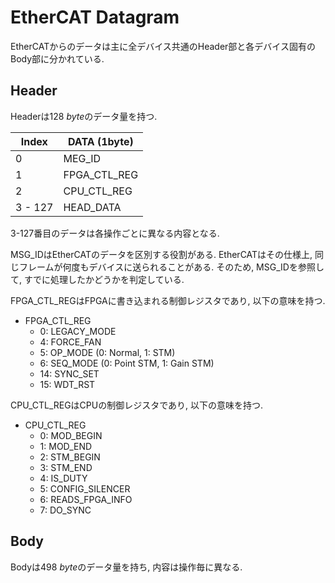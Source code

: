 # EtherCAT Datagram

EtherCATからのデータは主に全デバイス共通のHeader部と各デバイス固有のBody部に分かれている.

## Header

Headerは$\SI{128}{byte}$のデータ量を持つ.

| Index       | DATA (1byte)          |
|-------------|-----------------------|
| 0           | MEG_ID                |
| 1           | FPGA_CTL_REG          |
| 2           | CPU_CTL_REG           |
| 3 - 127     | HEAD_DATA             |

3-127番目のデータは各操作ごとに異なる内容となる.

MSG_IDはEtherCATのデータを区別する役割がある.
EtherCATはその仕様上, 同じフレームが何度もデバイスに送られることがある.
そのため, MSG_IDを参照して, すでに処理したかどうかを判定している.

FPGA_CTL_REGはFPGAに書き込まれる制御レジスタであり, 以下の意味を持つ.

* FPGA_CTL_REG
    * 0: LEGACY_MODE
    * 4: FORCE_FAN
    * 5: OP_MODE (0: Normal, 1: STM)
    * 6: SEQ_MODE (0: Point STM, 1: Gain STM)
    * 14: SYNC_SET
    * 15: WDT_RST

CPU_CTL_REGはCPUの制御レジスタであり, 以下の意味を持つ.

* CPU_CTL_REG
    * 0: MOD_BEGIN
    * 1: MOD_END
    * 2: STM_BEGIN
    * 3: STM_END
    * 4: IS_DUTY
    * 5: CONFIG_SILENCER
    * 6: READS_FPGA_INFO
    * 7: DO_SYNC

## Body

Bodyは$\SI{498}{byte}$のデータ量を持ち, 内容は操作毎に異なる.
